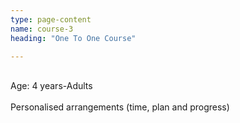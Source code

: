 ```yaml
---
type: page-content
name: course-3
heading: "One To One Course"

---
```

<br/>Age: 4 years-Adults<br/>
<br/> Personalised arrangements (time, plan and progress)